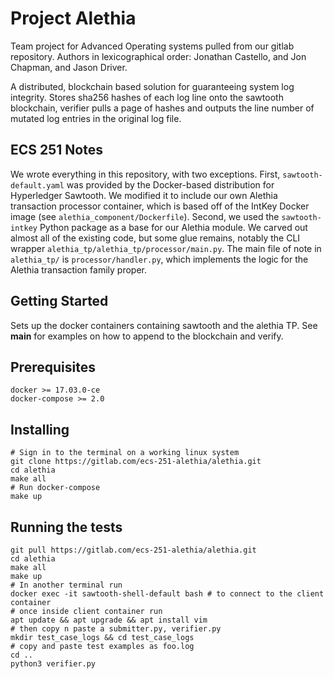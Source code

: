 # Project Alethia #

Team project for Advanced Operating systems pulled from our gitlab repository.  Authors in lexicographical order:
Jonathan Castello, and Jon Chapman, and Jason Driver.

A distributed, blockchain based solution for guaranteeing system log integrity.
Stores sha256 hashes of each log line onto the sawtooth blockchain, verifier
pulls a page of hashes and outputs the line number of mutated log entries in
the original log file.

## ECS 251 Notes
We wrote everything in this repository, with two exceptions. First,
`sawtooth-default.yaml` was provided by the Docker-based distribution for
Hyperledger Sawtooth. We modified it to include our own Alethia transaction
processor container, which is based off of the IntKey Docker image (see
`alethia_component/Dockerfile`). Second, we used the `sawtooth-intkey` Python
package as a base for our Alethia module. We carved out almost all of the existing
code, but some glue remains, notably the CLI wrapper `alethia_tp/alethia_tp/processor/main.py`.
The main file of note in `alethia_tp/` is `processor/handler.py`, which implements
the logic for the Alethia transaction family proper.

## Getting Started
Sets up the docker containers containing sawtooth and the alethia TP.  See
__main__ for examples on how to append to the blockchain and verify.

## Prerequisites
```
docker >= 17.03.0-ce
docker-compose >= 2.0
```

## Installing
```
# Sign in to the terminal on a working linux system
git clone https://gitlab.com/ecs-251-alethia/alethia.git
cd alethia
make all
# Run docker-compose
make up
```

## Running the tests
```
git pull https://gitlab.com/ecs-251-alethia/alethia.git
cd alethia
make all
make up
# In another terminal run
docker exec -it sawtooth-shell-default bash # to connect to the client container
# once inside client container run
apt update && apt upgrade && apt install vim
# then copy n paste a submitter.py, verifier.py
mkdir test_case_logs && cd test_case_logs
# copy and paste test examples as foo.log
cd ..
python3 verifier.py
```
